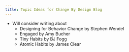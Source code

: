 ```yaml
---
title: Topic Ideas for Change By Design Blog
---
```


* Will consider writing about
	* Designing for Behavior Change by Stephen Wendel
	* Engaged by Amy Bucher
	* Tiny Habits by BJ Fogg
	* Atomic Habits by James Clear
